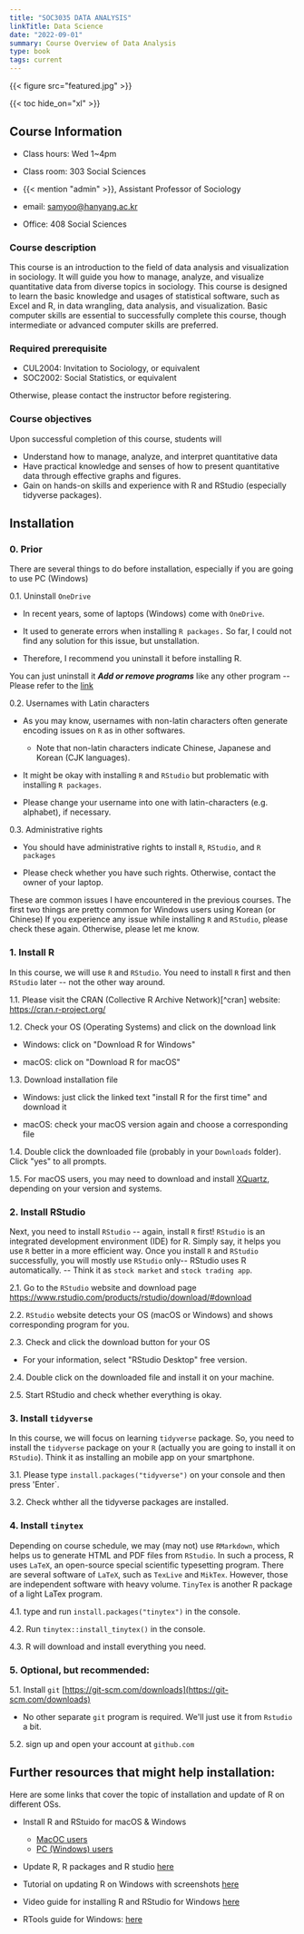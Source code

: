 ```yaml
---
title: "SOC3035 DATA ANALYSIS"
linkTitle: Data Science
date: "2022-09-01"
summary: Course Overview of Data Analysis 
type: book
tags: current
---
```


{{< figure src="featured.jpg" >}}

{{< toc hide_on="xl" >}}


## **Course Information** 

- Class hours: Wed 1~4pm 
- Class room: 303 Social Sciences 

- {{< mention "admin" >}}, Assistant Professor of Sociology 
- email: samyoo@hanyang.ac.kr
- Office: 408 Social Sciences


### Course description

This course is an introduction to the field of data analysis and visualization in sociology. It will guide you how to manage, analyze, and visualize quantitative data from diverse topics in sociology. This course is designed to learn the basic knowledge and usages of statistical software, such as Excel and R, in data wrangling, data analysis, and visualization. Basic computer skills are essential to successfully complete this course, though intermediate or advanced computer skills are preferred.

### Required prerequisite

- CUL2004: Invitation to Sociology, or equivalent 
- SOC2002: Social Statistics, or equivalent

Otherwise, please contact the instructor before registering.

### Course objectives

Upon successful completion of this course, students will  
- Understand how to manage, analyze, and interpret quantitative data 
- Have practical knowledge and senses of how to present quantitative data through effective graphs and figures.
- Gain on hands-on skills and experience with R and RStudio (especially tidyverse packages).

## Installation

### 0. Prior 

There are several things to do before installation, especially if you are going to use PC (Windows)

0.1. Uninstall `OneDrive` 

- In recent years, some of laptops (Windows) come with `OneDrive`.   
    
- It used to generate errors when installing `R packages.` So far, I could not find any solution for this issue, but unstallation. 
    
- Therefore, I recommend you uninstall it before installing R. 
    
You can just uninstall it **_Add or remove programs_** like any other program -- Please refer to the [link](https://support.microsoft.com/en-us/office/turn-off-disable-or-uninstall-onedrive-f32a17ce-3336-40fe-9c38-6efb09f944b0)
    
    
0.2. Usernames with Latin characters 

- As you may know, usernames with non-latin characters often generate encoding issues on `R` as in other softwares.  

    - Note that non-latin characters indicate Chinese, Japanese and Korean (CJK languages). 
        
- It might be okay with installing `R` and `RStudio` but problematic with installing `R packages`.  
        
- Please change your username into one with latin-characters (e.g. alphabet), if necessary.  
    
0.3. Administrative rights

- You should have administrative rights to install `R`, `RStudio`, and `R packages`
    
- Please check whether you have such rights. 
    Otherwise, contact the owner of your laptop. 
    
These are common issues I have encountered in the previous courses. 
The first two things are pretty common for Windows users using Korean (or Chinese)
If you experience any issue while installing `R` and `RStudio`, please check these again. 
Otherwise, please let me know. 
    

### 1. Install R 

In this course, we will use `R` and `RStudio`. 
You need to install `R` first and then `RStudio` later -- not the other way around. 

1.1. Please visit the CRAN (Collective R Archive Network)[^cran] website: <https://cran.r-project.org/>

1.2. Check your OS (Operating Systems) and click on the download link  

- Windows: click on "Download R for Windows"  
    
- macOS: click on "Download R for macOS"   
    
1.3. Download installation file

- Windows: just click the linked text "install R for the first time" and download it  
    
- macOS: check your macOS version again and choose a corresponding file  
    
1.4. Double click the downloaded file (probably in your `Downloads` folder). Click "yes" to all prompts. 

1.5. For macOS users, you may need to download and install [XQuartz](https://www.xquartz.org/), depending on your version and systems. 



### 2. Install RStudio

Next, you need to install `RStudio` -- again, install `R` first!
`RStudio` is an integrated development environment (IDE) for R. Simply say, it helps you use `R` better in a more efficient way.  Once you install `R` and `RStudio` successfully, you will mostly use `RStudio` only-- RStudio uses R automatically. -- Think it as `stock market` and `stock trading app`.



2.1. Go to the `RStudio` website and download page <https://www.rstudio.com/products/rstudio/download/#download>

2.2. `RStudio` website detects your OS (macOS or Windows) and shows corresponding program for you. 

2.3. Check and click the download button for your OS 

- For your information, select "RStudio Desktop" free version. 
 
2.4. Double click on the downloaded file and install it on your machine. 

2.5. Start RStudio and check whether everything is okay. 


### 3. Install `tidyverse`

In this course, we will focus on learning `tidyverse` package. 
So, you need to install the `tidyverse` package on your `R` (actually you are going to install it on `RStudio`). 
Think it as installing an mobile app on your smartphone. 

3.1. Please type `install.packages("tidyverse")` on your console and then press 'Enter`. 

3.2. Check whther all the tidyverse packages are installed.



### 4. Install `tinytex`

Depending on course schedule, we may (may not) use `RMarkdown`, which helps us to generate HTML and PDF files from `RStudio`.
In such a process, R uses `LaTeX`, an open-source special scientific typesetting program. There are several software of `LaTeX`, such as `TexLive` and `MikTex`. However, those are independent software with heavy volume. `TinyTex` is another R package of a light LaTex program. 

4.1. type and run `install.packages("tinytex")` in the console.

4.2. Run `tinytex::install_tinytex()` in the console.

4.3. R will download and install everything you need.



### 5. Optional, but recommended:

5.1. Install `git` [https://git-scm.com/downloads](https://git-scm.com/downloads) 

- No other separate `git` program is required. We'll just use it from `Rstudio` a bit.

5.2. sign up and open your account at `github.com`

## Further resources that might help installation:

Here are some links that cover the topic of installation and update of R on different OSs. 

* Install R and RStuido for macOS & Windows
    - [MacOC users](https://www.reed.edu/data-at-reed/software/R/r_studio.html) 
    - [PC (Windows) users](https://www.reed.edu/data-at-reed/software/R/r_studio_pc.html)

* Update R, R packages and R studio 
[here](https://bootstrappers.umassmed.edu/bootstrappers-courses/courses/rCourse/Additional_Resources/Updating_R.html)

* Tutorial on updating R on Windows with screenshots
[here](https://www.r-statistics.com/2015/06/a-step-by-step-screenshots-tutorial-for-upgrading-r-on-windows/)

* Video guide for installing R and RStudio for Windows
[here](https://www.youtube.com/watch?v=NZxSA80lF1I&ab_channel=TechDecodeTutorials)

* RTools guide for Windows:
[here](https://www.youtube.com/watch?v=FXWLR2DGgI8&t=34s)
